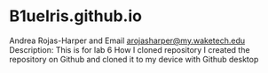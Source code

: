 # B1ueIris.github.io

Andrea Rojas-Harper and Email arojasharper@my.waketech.edu
Description: This is for lab 6
How I cloned repository 
I created the repository on Github and cloned it to my device with Github desktop



